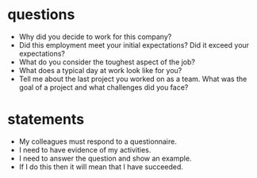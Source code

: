 # questions
- Why did you decide to work for this company? 
- Did this employment meet your initial expectations? Did it exceed your expectations? 
- What do you consider the toughest aspect of the job? 
- What does a typical day at work look like for you? 
- Tell me about the last project you worked on as a team. What was the goal of a project and what challenges did you face?

# statements
- My colleagues must respond to a questionnaire.
- I need to have evidence of my activities.
- I need to answer the question and show an example.
- If I do this then it will mean that I have succeeded.